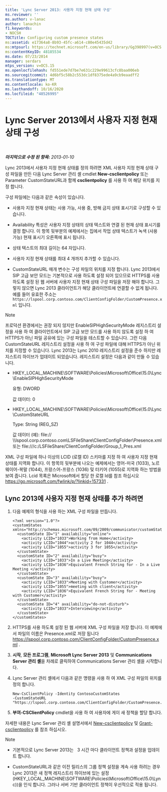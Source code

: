 ```yaml
---
title: 'Lync Server 2013: 사용자 지정 현재 상태 구성'
ms.reviewer: ''
ms.author: v-lanac
author: lanachin
f1.keywords:
- NOCSH
TOCTitle: Configuring custom presence states
ms:assetid: e17364a8-8b93-45fc-a614-c80e45435d42
ms:mtpsurl: https://technet.microsoft.com/en-us/library/Gg398997(v=OCS.15)
ms:contentKeyID: 48185534
ms.date: 07/23/2014
manager: serdars
mtps_version: v=OCS.15
ms.openlocfilehash: fd551ede7d7be7e631c229e99613cfc8baa006eb
ms.sourcegitcommit: 4d6bf5c58b2c553dc1df8375ede4a9cb9eaadff2
ms.translationtype: MT
ms.contentlocale: ko-KR
ms.lasthandoff: 10/16/2020
ms.locfileid: "48526995"
---
```

# <a name="configuring-custom-presence-states-in-lync-server-2013"></a>Lync Server 2013에서 사용자 지정 현재 상태 구성

<div data-xmlns="http://www.w3.org/1999/xhtml">

<div class="topic" data-xmlns="http://www.w3.org/1999/xhtml" data-msxsl="urn:schemas-microsoft-com:xslt" data-cs="https://msdn.microsoft.com/">

<div data-asp="https://msdn2.microsoft.com/asp">



</div>

<div id="mainSection">

<div id="mainBody">

<span> </span>

_**마지막으로 수정 된 항목:** 2013-01-10_

Lync 2013에서 사용자 지정 현재 상태를 정의 하려면 XML 사용자 지정 현재 상태 구성 파일을 만든 다음 Lync Server 관리 셸 cmdlet **New-csclientpolicy** 또는 Parameter CustomStateURL과 함께 **csclientpolicy** 를 사용 하 여 해당 위치를 지정 합니다.

구성 파일에는 다음과 같은 속성이 있습니다.

  - 사용자 지정 현재 상태는 사용 가능, 사용 중, 방해 금지 상태 표시기로 구성할 수 있습니다.

  - Availability 특성은 사용자 지정 상태의 상태 텍스트와 연결 된 현재 상태 표시기를 결정 합니다. 이 항목 뒷부분의 예제에서는 집에서 작업 상태 텍스트가 녹색 (사용 가능) 현재 표시기 오른쪽에 표시 됩니다.

  - 상태 텍스트의 최대 길이는 64 자입니다.

  - 사용자 지정 현재 상태를 최대 4 개까지 추가할 수 있습니다.

  - CustomStateURL 매개 변수는 구성 파일의 위치를 지정 합니다. Lync 2013에서 SIP 고급 보안 모드는 기본적으로 사용 하도록 설정 되어 있으므로 HTTPS를 사용 하도록 설정 된 웹 서버에 사용자 지정 현재 상태 구성 파일을 저장 해야 합니다. 그렇지 않으면 Lync 2013 클라이언트가 해당 클라이언트에 연결할 수 없게 됩니다. 예를 들어 유효한 주소는 `https://lspool.corp.contoso.com/ClientConfigFolder/CustomPresence.xml` 입니다.

<div>


> [!NOTE]  
> 프로덕션 환경에서는 권장 되지 않지만 EnableSIPHighSecurityMode 레지스트리 설정을 사용 하 여 클라이언트에서 SIP 고급 보안 모드를 사용 하지 않도록 설정 하 여 HTTPS가 아닌 파일 공유에 있는 구성 파일을 테스트할 수 있습니다. 그런 다음 CustomStateURL 레지스트리 설정을 사용 하 여 구성 파일에 대해 HTTPS가 아닌 위치를 지정할 수 있습니다. Lync 2013는 Lync 2010 레지스트리 설정을 준수 하지만 레지스트리 하이브가 업데이트 되었습니다. 레지스트리 설정은 다음과 같이 만들 수 있습니다. 
> <UL>
> <LI>
> <P>HKEY_LOCAL_MACHINE\SOFTWARE\Policies\Microsoft\Office\15.0\Lync\EnableSIPHighSecurityMode</P>
> <P>유형: DWORD</P>
> <P>값 데이터: 0</P>
> <LI>
> <P>HKEY_LOCAL_MACHINE\SOFTWARE\Policies\Microsoft\Office\15.0\Lync\CustomStateURL</P>
> <P>Type: String (REG_SZ)</P>
> <P>값 데이터 (예): file:// \\lspool.corp.contoso.com\LSFileShare\ClientConfigFolder\Presence.xml 또는 file:///c:/LSFileShare/ClientConfigFolder/Group_1_Pres.xml</P></LI></UL>



</div>

XML 구성 파일에 하나 이상의 LCID (로캘 ID) 스키마를 지정 하 여 사용자 지정 현재 상태를 지역화 합니다. 이 항목의 뒷부분에 나오는 예제에서는 영어-미국 (1033), 노르웨이어-복말 (1044), 프랑스어-프랑스 (1036) 및 터키어 (1055)로 지역화 하는 방법을 보여 줍니다. Lcid 목록은 Microsoft에서 할당 한 로캘 Id를 참조 하십시오 <https://go.microsoft.com/fwlink/p/?linkid=157331> .

<div>

## <a name="to-add-custom-presence-states-to-lync-2013"></a>Lync 2013에 사용자 지정 현재 상태를 추가 하려면

1.  다음 예제의 형식을 사용 하는 XML 구성 파일을 만듭니다.
    
        <?xml version="1.0"?>
        <customStates xmlns="http://schemas.microsoft.com/09/2009/communicator/customStates">
          <customState ID="1" availability="online">
            <activity LCID="1033">Working from Home</activity>
            <activity LCID="1044">activity 2 for 1044</activity>
            <activity LCID="1055">activity 3 for 1055</activity>
          </customState>
          <customState ID="2" availability="busy">
            <activity LCID="1033">In a Live Meeting</activity>
            <activity LCID="1036">Equivalent French String for - In a Live Meeting </activity>
          </customState>
          <customState ID="3" availability="busy">
            <activity LCID="1033">Meeting with Customer</activity>
            <activity LCID="1055">meeting with client</activity>
            <activity LCID="1036">Equivalent French String for - Meeting with Customer</activity>
          </customState>
          <customState ID="4" availability="do-not-disturb">
            <activity LCID="1033">Interviewing</activity>
          </customState>
        </customStates>

2.  HTTPS를 사용 하도록 설정 된 웹 서버에 XML 구성 파일을 저장 합니다. 이 예제에서 파일의 이름은 Presence.xml로 저장 됩니다 https://lspool.corp.contoso.com/ClientConfigFolder/CustomPresence.xml .

3.  **시작**, **모든 프로그램**, **Microsoft Lync Server 2013** 및 **Communications Server 관리 셸**을 차례로 클릭하여 Communications Server 관리 셸을 시작합니다.

4.  Lync Server 관리 셸에서 다음과 같은 명령을 사용 하 여 XML 구성 파일의 위치를 정의 합니다.
    
        New-CsClientPolicy -Identity ContosoCustomStates 
        -CustomStateURL "https://lspool.corp.contoso.com/ClientConfigFolder/CustomPresence.xml"

5.  **부여-CSClientPolicy** cmdlet을 사용 하 여 사용자에 게이 새 정책을 할당 합니다.

자세한 내용은 Lync Server 관리 셸 설명서에서 [New-csclientpolicy](https://docs.microsoft.com/powershell/module/skype/New-CsClientPolicy) 및 [Grant-csclientpolicy](https://docs.microsoft.com/powershell/module/skype/Grant-CsClientPolicy) 를 참조 하십시오.

<div>


> [!NOTE]  
> <UL>
> <LI>
> <P>기본적으로 Lync Server 2013는 &nbsp; 3 시간 마다 클라이언트 정책과 설정을 업데이트 합니다.</P>
> <LI>
> <P>CustomStateURL과 같은 이전 릴리스의 그룹 정책 설정을 계속 사용 하려는 경우 Lync 2013은 새 정책 레지스트리 하이브에 있는 설정 (HKEY_LOCAL_MACHINE\SOFTWARE\Policies\Microsoft\Office\15.0\Lync))을 인식 합니다. 그러나 서버 기반 클라이언트 정책이 우선적으로 적용 됩니다.</P></LI></UL>



</div>

</div>

</div>

<span> </span>

</div>

</div>

</div>

